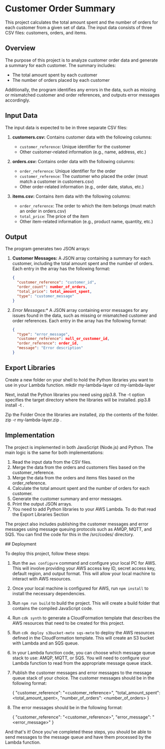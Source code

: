 # Customer Order Summary

This project calculates the total amount spent and the number of orders for each customer from a given set of data. The input data consists of three CSV files: customers, orders, and items.

## Overview

The purpose of this project is to analyze customer order data and generate a summary for each customer. The summary includes:

- The total amount spent by each customer
- The number of orders placed by each customer

Additionally, the program identifies any errors in the data, such as missing or mismatched customer and order references, and outputs error messages accordingly.

## Input Data

The input data is expected to be in three separate CSV files:

1. **customers.csv:** Contains customer data with the following columns:
   - `customer_reference`: Unique identifier for the customer
   - Other customer-related information (e.g., name, address, etc.)

2. **orders.csv:** Contains order data with the following columns:
   - `order_reference`: Unique identifier for the order
   - `customer_reference`: The customer who placed the order (must match a customer in customers.csv)
   - Other order-related information (e.g., order date, status, etc.)

3. **items.csv:** Contains item data with the following columns:
   - `order_reference`: The order to which the item belongs (must match an order in orders.csv)
   - `total_price`: The price of the item
   - Other item-related information (e.g., product name, quantity, etc.)

## Output

The program generates two JSON arrays:

1. **Customer Messages:** A JSON array containing a summary for each customer, including the total amount spent and the number of orders. Each entry in the array has the following format:

   ```json
   {
     "customer_reference": "customer_id",
     "order_count": number_of_orders,
     "total_price": total_amount_spent,
     "type": "customer_message"
   }

2. **Error Messages*:** A JSON array containing error messages for any issues found in the data, such as missing or mismatched customer and order references. Each entry in the array has the following format:

   ```json
   {
     "type": "error_message",
     "customer_reference": null_or_customer_id,
     "order_reference": order_id,
     "message": "Error description"
   }


## Export Libraries

Create a new folder on your shell to hold the Python libraries you want to use in your Lambda function.
   mkdir my-lambda-layer
   cd my-lambda-layer

Next, install the Python libraries you need using pip3.8. The -t option specifies the target directory where the libraries will be installed.
   pip3.8 install <python libraries> -t .

Zip the Folder
   Once the libraries are installed, zip the contents of the folder.
   zip -r my-lambda-layer.zip .


## Implementation

The project is implemented in both JavaScript (Node.js) and Python. The main logic is the same for both implementations:

1. Read the input data from the CSV files.
2. Merge the data from the orders and customers files based on the customer_reference.
3. Merge the data from the orders and items files based on the order_reference.
4. Calculate the total amount spent and the number of orders for each customer.
5. Generate the customer summary and error messages.
6. Print the output JSON arrays.
7. You need to add Python libraries to your AWS Lambda. To do that read the Export Libraries Section

The project also includes publishing the customer messages and error messages using message queuing protocols such as AMQP, MQTT, and SQS. You can find the code for this in the /src/codes/ directory.

## Deployment

To deploy this project, follow these steps:

1. Run the `aws configure` command and configure your local PC for AWS. This will involve providing your AWS access key ID, secret access key, default region, and output format. This will allow your local machine to interact with AWS resources.
2. Once your local machine is configured for AWS, run `npm install` to install the necessary dependencies.
3. Run `npm run build` to build the project. This will create a build folder that contains the compiled JavaScript code.
4. Run `cdk synth` to generate a CloudFormation template that describes the AWS resources that need to be created for this project.
5. Run `cdk deploy s3bucket-mete sqs-mete` to deploy the AWS resources defined in the CloudFormation template. This will create an S3 bucket with Lambda and an SQS queue.
6. In your Lambda function code, you can choose which message queue stack to use: AMQP, MQTT, or SQS. You will need to configure your Lambda function to read from the appropriate message queue stack.
7. Publish the customer messages and error messages to the message queue stack of your choice. The customer messages should be in the following format:

    {
        "customer_reference": "<customer_reference>",
        "total_amount_spent": <total_amount_spent>,
        "number_of_orders": <number_of_orders>
    }

8. The error messages should be in the following format:

    {
        "customer_reference": "<customer_reference>",
        "error_message": "<error_message>"
    }

And that's it! Once you've completed these steps, you should be able to send messages to the message queue and have them processed by the Lambda function.
